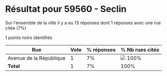 # Résultat pour 59560 - Seclin

Sur l'ensemble de la ville il y a eu 13 réponses dont 1 réponses avec une rue citée (7%)

1 points noirs identifiés

| Rue | Vote | % réponses | % Nb rues cités|
|-----|------|------------|----------------|
| Avenue de la République | 1 | 7% | <img src="../../img/bar_100.gif" />&nbsp;100%|
| **Total** | 1 | 7% | 100%|
